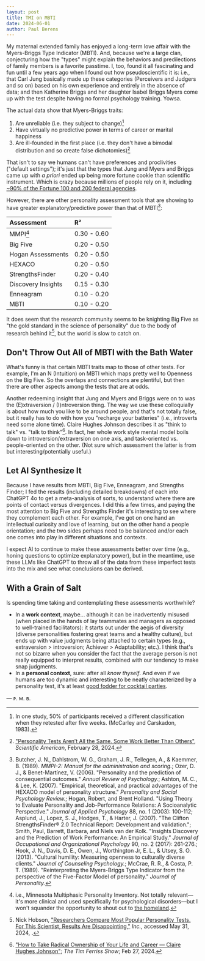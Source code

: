 ```yaml
---
layout: post
title: TMI on MBTI
date: 2024-06-01
author:	Paul Berens
---
```

My maternal extended family has enjoyed a long-term love affair with the Myers-Briggs Type Indicator (MBTI). And, because we're a large clan, conjecturing how the "types" might explain the behaviors and predilections of family members is a favorite passtime. I, too, found it all fascinating and fun until a few years ago when I found out how pseudoscientific it is: i.e., that Carl Jung basically made up these categories (Perceivers and Judgers and so on) based on his own experience and entirely in the absence of data; and then Katherine Briggs and her daughter Isabel Briggs Myers come up with the test despite having no formal psychology training. Yowsa.

The actual data show that Myers-Briggs traits:
1. Are unreliable (i.e. they subject to change)[^1]
2. Have virtually no predictive power in terms of career or marital happiness
3. Are ill-founded in the first place (i.e. they don't have a bimodal distribution and so create false dichotomies)[^2]

[^1]: In one study, 50% of participants received a different classification when they retested after five weeks. (McCarley and Carskadon, 1983).
[^2]: ["Personality Tests Aren’t All the Same. Some Work Better Than Others"](https://www.scientificamerican.com/article/personality-tests-arent-all-the-same-some-work-better-than-others/), *Scientific American*, February 28, 2024.

That isn't to say we humans can't have preferences and proclivities ("default settings"); it's just that the types that Jung and Myers and Briggs came up with *a priori* ended up being more fortune cookie than scientific instrument. Which is crazy because millions of people rely on it, including [~90% of the Fortune 100 and 200 federal agencies](https://www.vox.com/2014/7/15/5881947/myers-briggs-personality-test-meaningless).

However, there are other personality assessment tools that are showing to have greater explanatory/predictive power than that of MBTI[^3]:

| Assessment | R² |
| :--- | :--- |
| MMPI[^4] | 0.30 - 0.60 |
| Big Five | 0.20 - 0.50 |
| Hogan Assessments | 0.20 - 0.50 |
| HEXACO | 0.20 - 0.50 |
| StrengthsFinder | 0.20 - 0.40 |
| Discovery Insights | 0.15 - 0.30 |
| Enneagram | 0.10 - 0.20 |
| MBTI | 0.10 - 0.20 |

[^3]: Butcher, J. N., Dahlstrom, W. G., Graham, J. R., Tellegen, A., & Kaemmer, B. (1989). *MMPI-2: Manual for the administration and scoring.*; Ozer, D. J., & Benet-Martínez, V. (2006). "Personality and the prediction of consequential outcomes." *Annual Review of Psychology.*; Ashton, M. C., & Lee, K. (2007). "Empirical, theoretical, and practical advantages of the HEXACO model of personality structure." *Personality and Social Psychology Review.*; Hogan, Robert, and Brent Holland. "Using Theory to Evaluate Personality and Job-Performance Relations: A Socioanalytic Perspective." *Journal of Applied Psychology* 88, no. 1 (2003): 100-112; Asplund, J., Lopez, S. J., Hodges, T., & Harter, J. (2007). "The Clifton StrengthsFinder® 2.0 Technical Report: Development and validation."; Smith, Paul, Barrett, Barbara, and Niels van der Kolk. "Insights Discovery and the Prediction of Work Performance: An Empirical Study." *Journal of Occupational and Organizational Psychology* 90, no. 2 (2017): 261-276.; Hook, J. N., Davis, D. E., Owen, J., Worthington Jr, E. L., & Utsey, S. O. (2013). "Cultural humility: Measuring openness to culturally diverse clients." *Journal of Counseling Psychology.*; McCrae, R. R., & Costa, P. T. (1989). "Reinterpreting the Myers-Briggs Type Indicator from the perspective of the Five-Factor Model of personality." *Journal of Personality.*

[^4]: i.e., Minnesota Multiphasic Personality Inventory. Not totally relevant—it's more clinical and used specifically for psychological disorders—but I won't squander the opportunity to shout out to [the homeland](https://berens.co/mn/).

It does seem that the research community seems to be knighting Big Five as "the gold standard in the science of personality" due to the body of research behind it[^5], but the world is slow to catch on.

[^5]: Nick Hobson, ["Researchers Compare Most Popular Personality Tests. For This Scientist, Results Are Disappointing,"](https://www.inc.com/nick-hobson/researchers-compare-most-popular-personality-tests-for-this-scientist-results-are-disappointing.html) *Inc.*, accessed May 31, 2024, .

## Don't Throw Out All of MBTI with the Bath Water

What's funny is that certain MBTI traits map to those of other tests. For example, I'm an N (Intuition) on MBTI which maps pretty well to Openness on the Big Five. So the overlaps and connections are plentiful, but then there are other aspects among the tests that are at odds.

Another redeeming insight that Jung and Myers and Briggs were on to was the (E)xtraversion / (I)ntroversion thing. The way we use these colloquially is about how much you like to be around people, and that's not totally false, but it really has to do with how you "recharge your batteries" (i.e., introverts need some alone time). Claire Hughes Johnson describes it as "think to talk" vs. "talk to think"[^6]. In fact, her whole work style mental model boils down to introversion/extraversion on one axis, and task-oriented vs. people-oriented on the other. (Not sure which assessment the latter is from but interesting/potentially useful.)

[^6]: ["How to Take Radical Ownership of Your Life and Career — Claire Hughes Johnson"](https://www.youtube.com/watch?v=ZHCtb80SUHQ&t=6754s); *The Tim Ferriss Show*; Feb 27, 2024.

## Let AI Synthesize It

Because I have results from MBTI, Big Five, Enneagram, and Strengths Finder; I fed the results (including detailed breakdowns) of each into ChatGPT 4o to get a meta-analysis of sorts, to understand where there are points of contact versus divergences. I did this a few times, and paying the most attention to Big Five and Strengths Finder it's interesting to see where they complement each other. For example, I've got on one hand an intellectual curiosity and love of learning, but on the other hand a people orientation; and the two sides perhaps need to be balanced and/or each one comes into play in different situations and contexts.

I expect AI to continue to make these assessments better over time (e.g., honing questions to optimize explanatory power), but in the meantime, use these LLMs like ChatGPT to throw all of the data from these imperfect tests into the mix and see what conclusions can be derived.

## With a Grain of Salt

Is spending time taking and contemplating these assessments worthwhile?
- In a **work context**, maybe... although it can be inadvertently misused (when placed in the hands of lay teammates and managers as opposed to well-trained facilitators): it starts out under the aegis of diversity (diverse personalities fostering great teams and a healthy culture), but ends up with value judgments being attached to certain types (e.g., extraversion > introversion; Achiever > Adaptability; etc.). I think that's not so bizarre when you consider the fact that the average person is not really equipped to interpret results, combined with our tendency to make snap judgments.
- In a **personal context**, sure: after all *know thyself*. And even if we humans are too dynamic and interesting to be neatly characterized by a personality test, it's at least [good fodder for cocktail parties](/infobox/).

— ᴘ. ᴍ. ʙ.